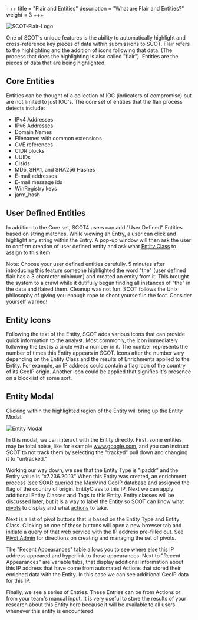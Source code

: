+++
title = "Flair and Entities"
description = "What are Flair and Entities?"
weight = 3
+++

![SCOT-Flair-Logo](/images/flair-page-logo.png)

One of SCOT's unique features is the ability to automatically highlight and cross-reference key pieces of data within submissions to SCOT.  Flair refers to the highlighting and the addition of icons following that data. (The process that does the highlighting is also called "flair").  Entities are the pieces of data that are being highlighted.

## Core Entities

Entities can be thought of a collection of IOC (indicators of compromise) but are not limited to just IOC's.  The core set of entities that the flair process detects include:

* IPv4 Addresses
* IPv6 Addresses
* Domain Names
* Filenames with common extensions
* CVE references
* CIDR blocks
* UUIDs
* Clsids
* MD5, SHA1, and SHA256 Hashes
* E-mail addresses
* E-mail message ids
* WinRegistry keys
* jarm_hash

## User Defined Entities

In addition to the Core set, SCOT4 users can add "User Defined" Entities based on string matches.  While viewing an Entry, a user can click and highlight any string within the Entry.  A pop-up window will then ask the user to confirm creation of user defined entity and ask what [Entity Class](/about/terminology/#entity-class) to assign to this item.  

Note: Choose your user defined entities carefully.  5 minutes after introducing this feature someone highlighted the word "the" (user defined flair has a 3 character minimum) and created an entity from it.  This brought the system to a crawl while it dutifully began finding all instances of "the" in the data and flaired them.  Cleanup was not fun.  SCOT follows the Unix philosophy of giving you enough rope to shoot yourself in the foot. Consider yourself warned!

## Entity Icons

Following the text of the Entity, SCOT adds various icons that can provide quick information to the analyst.  Most commonly, the icon immediately following the text is a circle with a number in it.  The number represents the number of times this Entity appears in SCOT.  Icons after the number vary depending on the Entity Class and the results of Enrichments applied to the Entity.  For example, an IP address could contain a flag icon of the country of its GeoIP origin.  Another icon could be applied that signifies it's presence on a blocklist of some sort.

## Entity Modal

Clicking within the highlighted region of the Entity will bring up the Entity Modal.  

![Entity Modal](/images/EntityModal.png)

In this modal, we can interact with the Entity directly.  First, some entities may be total noise, like for example www.google.com, and you can instruct SCOT to not track them by selecting the "tracked" pull down and changing it to "untracked."  

Working our way down, we see that the Entity Type is "ipaddr" and the Entity value is "x7.236.20.13"  When this Entity was created, an enrichment process (see [SOAR](/usage/soar) queried the MaxMind GeoIP database and assigned the flag of the country of origin.  EntityClass to this IP.  Next we can apply additional Entity Classes and Tags to this Entity.  Entity classes will be discussed later, but it is a way to label the Entity so SCOT can know what [pivots](/about/terminology/#pivots) to display and what [actions](/about/terminology/#actions) to take.

Next is a list of pivot buttons that is based on the Entity Type and Entity Class.  Clicking on one of these buttons will open a new browser tab and initiate a query of that web service with the IP address pre-filled out.  See [Pivot Admin](/administration/pivots) for directions on creating and managing the set of pivots.

The "Recent Appearances" table allows you to see where else this IP address appeared and hyperlink to those appearances.  Next to "Recent Appearances" are variable tabs, that display additional information about this IP address that have come from automated Actions that stored their enriched data with the Entity.  In this case we can see additional GeoIP data for this IP.

Finally, we see a series of Entries.  These Entries can be from Actions or from your team's manual input.  It is very useful to store the results of your research about this Entity here because it will be available to all users whenever this entity is encountered.






